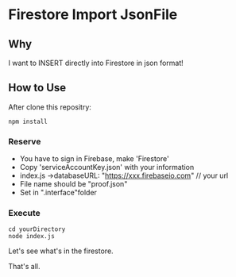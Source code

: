 # Firestore Import JsonFile

## Why
I want to INSERT directly into Firestore in json format!

## How to Use
After clone this repositry:
```
npm install
```

### Reserve
 - You have to sign in Firebase, make  'Firestore'
 - Copy 'serviceAccountKey.json' with your information
 - index.js ->databaseURL: "https://xxx.firebaseio.com" // your url
 - File name should be "proof.json"
 - Set in ".interface"folder

### Execute

```
cd yourDirectory
node index.js
```

Let's see what's in the firestore.

That's all.